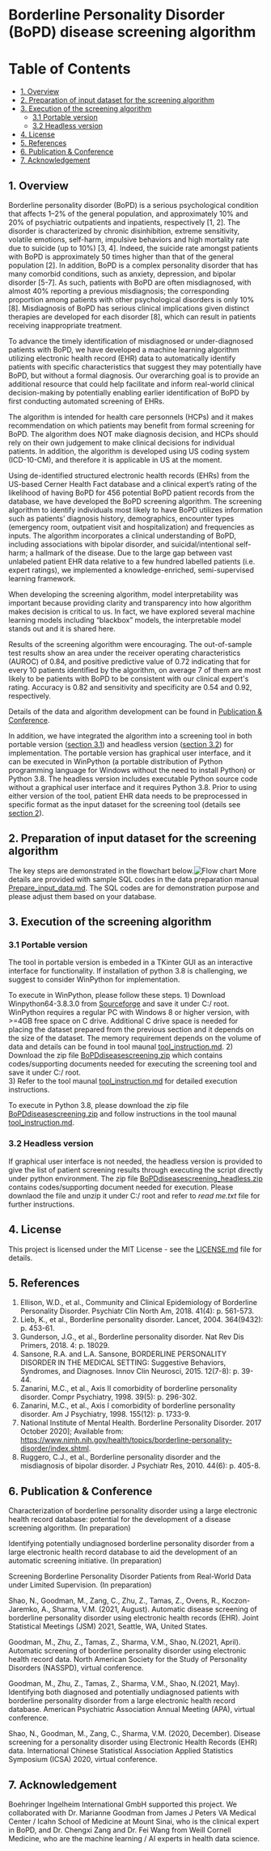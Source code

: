 # Borderline Personality Disorder (BoPD) disease screening algorithm

# Table of Contents
- [1. Overview](#1-overview)
- [2. Preparation of input dataset for the screening algorithm](#2-preparation-of-input-dataset-for-the-screening-tool)
- [3. Execution of the screening algorithm](#3-Execution-of-the-screening-tool)
	- [3.1 Portable version](#31-Portable-version)
	- [3.2 Headless version](#32-Headless-version)
- [4. License](#4-License)
- [5. References](#5-References)
- [6. Publication & Conference](#6-publication--conference)
- [7. Acknowledgement](#7-acknowledgement)




## 1. Overview

Borderline personality disorder (BoPD) is a serious psychological condition that affects 1–2% of the general population, and approximately 10% and 20% of psychiatric outpatients and inpatients, respectively [1, 2]. The disorder is characterized by chronic disinhibition, extreme sensitivity, volatile emotions, self-harm, impulsive behaviors and high mortality rate due to suicide (up to 10%) [3, 4]. Indeed, the suicide rate amongst patients with BoPD is approximately 50 times higher than that of the general population [2]. In addition, BoPD is a complex personality disorder that has many comorbid conditions, such as anxiety, depression, and bipolar disorder [5-7]. As such, patients with BoPD are often misdiagnosed, with almost 40% reporting a previous misdiagnosis; the corresponding proportion among patients with other psychological disorders is only 10% [8]. 
Misdiagnosis of BoPD has serious clinical implications given distinct therapies are developed for each disorder [8], which can result in patients receiving inappropriate treatment. 

To advance the timely identification of misdiagnosed or under-diagnosed patients with BoPD, we have developed a machine learning algorithm utilizing electronic health record (EHR) data to automatically identify patients with specific characteristics that suggest they may potentially have BoPD, but without a formal diagnosis. Our overarching goal is to provide an additional resource that could help facilitate and inform real-world clinical decision-making by potentially enabling earlier identification of BoPD by first conducting automated screening of EHRs. 

The algorithm is intended for health care personnels (HCPs) and it makes recommendation on which patients may benefit from formal screening for BoPD. The algorithm does NOT make diagnosis decision, and HCPs should rely on their own judgement to make clinical decisions for individual patients. In addition, the algorithm is developed using US coding system (ICD-10-CM), and therefore it is applicable in US at the moment.

Using de-identified structured electronic health records (EHRs) from the US-based Cerner Health Fact database and a clinical expert’s rating of the likelihood of having BoPD for 456 potential BoPD patient records from the database, we have developed the BoPD screening algorithm. The screening algorithm to identify individuals most likely to have BoPD utilizes information such as patients’ diagnosis history, demographics, encounter types (emergency room, outpatient visit and hospitalization) and frequencies as inputs. The algorithm incorporates a clinical understanding of BoPD, including associations with bipolar disorder, and suicidal/intentional self-harm; a hallmark of the disease. Due to the large gap between vast unlabeled patient EHR data relative to a few hundred labelled patients (i.e. expert ratings), we implemented a knowledge-enriched, semi-supervised learning framework.

When developing the screening algorithm, model interpretability was important because providing clarity and transparency into how algorithm makes decision is critical to us. In fact, we have explored several machine learning models including “blackbox” models, the interpretable model stands out and it is shared here. 

Results of the screening algorithm were encouraging. The out-of-sample test results show an area under the receiver operating characteristics (AUROC) of 0.84, and positive predictive value of 0.72 indicating that for every 10 patients identified by the algorithm, on average 7 of them are most likely to be patients with BoPD to be consistent with our clinical expert's rating. Accuracy is 0.82 and sensitivity and specificity are 0.54 and 0.92, respectively. 

Details of the data and algorithm development can be found in [Publication & Conference](#6-publication--conference).

In addition, we have integrated the algorithm into a screening tool in both portable version ([section 3.1](#31-Portable-version)) and headless version ([section 3.2](#32-Headless-version)) for implementation. The portable version has graphical user interface, and it can be executed in WinPython (a portable distribution of Python programming language for Windows without the need to install Python) or Python 3.8. The headless version includes executable Python source code without a graphical user interface and it requires Python 3.8. Prior to using either version of the tool, patient EHR data needs to be preprocessed in specific format as the input dataset for the screening tool (details see [section 2](#2-Preparing-input-dataset-for-the-screening-tool)). 


## 2. Preparation of input dataset for the screening algorithm
The key steps are demonstrated in the flowchart below.![Flow chart ](/images/flowchart.png)
More details are provided with sample SQL codes in the data preparation manual [Prepare_input_data.md](https://github.com/BoPDdiseasescreening/Borderline-Personality-Disorder-BoPD-automatic-disease-screening-tool/blob/main/Prepare_input_data.md). The SQL codes are for demonstration purpose and please adjust them based on your database.



## 3. Execution of the screening algorithm
### 3.1 Portable version 

The tool in portable version is embeded in a TKinter GUI as an interactive interface for functionality. If installation of python 3.8 is challenging, we suggest to consider WinPython for implementation. 

To execute in WinPython, please follow these steps. 
	1) Download Winpython64-3.8.3.0 from [Sourceforge](https://sourceforge.net/projects/winpython/files/WinPython_3.8/3.8.3.0/) and save it under C:/ root. WinPython requires a regular PC with Windows 8 or higher version, with >=4GB free space on C drive. Additional C drive space is needed for placing the dataset prepared from the previous section and it depends on the size of the dataset. The memory requirement depends on the volume of data and details can be found in tool maunal [tool_instruction.md](https://github.com/BoPDdiseasescreening/Borderline-Personality-Disorder-BoPD-automatic-disease-screening-tool/blob/main/tool_instruction.md). 
	2) Download the zip file [BoPDdiseasescreening.zip](https://github.com/BoPDdiseasescreening/Borderline-Personality-Disorder-BoPD-automatic-disease-screening-tool/blob/main/BoPDScreeningTool.zip) which contains codes/supporting documents needed for executing the screening tool and save it under C:/ root.  
	3) Refer to the tool maunal [tool_instruction.md](https://github.com/BoPDdiseasescreening/Borderline-Personality-Disorder-BoPD-automatic-disease-screening-tool/blob/main/tool_instruction.md) for detailed execution instructions.
	

To execute in Python 3.8, please download the zip file [BoPDdiseasescreening.zip](https://github.com/BoPDdiseasescreening/Borderline-Personality-Disorder-BoPD-automatic-disease-screening-tool/blob/main/BoPDScreeningTool.zip) and follow instructions in the tool maunal [tool_instruction.md](https://github.com/BoPDdiseasescreening/Borderline-Personality-Disorder-BoPD-automatic-disease-screening-tool/blob/main/tool_instruction.md).


### 3.2 Headless version

If graphical user interface is not needed, the headless version is provided to give the list of patient screening results through executing the script directly under python environment. The zip file [BoPDdiseasescreening_headless.zip](https://github.com/BoPDdiseasescreening/Borderline-Personality-Disorder-BoPD-automatic-disease-screening-tool/blob/main/BoPDScreening_headless.zip) contains codes/supporting document needed for execution. Please downlaod the file and unzip it under C:/ root and refer to *read me.txt* file for further instructions.


## 4. License 

This project is licensed under the MIT License - see the [LICENSE.md](https://github.com/BoPDdiseasescreening/Borderline-Personality-Disorder-BoPD-automatic-disease-screening-tool/blob/main/LICENSE.md) file for details.

## 5. References

1.	Ellison, W.D., et al., Community and Clinical Epidemiology of Borderline Personality Disorder. Psychiatr Clin North Am, 2018. 41(4): p. 561-573.
2.	Lieb, K., et al., Borderline personality disorder. Lancet, 2004. 364(9432): p. 453-61.
3.	Gunderson, J.G., et al., Borderline personality disorder. Nat Rev Dis Primers, 2018. 4: p. 18029.
4.	Sansone, R.A. and L.A. Sansone, BORDERLINE PERSONALITY DISORDER IN THE MEDICAL SETTING: Suggestive Behaviors, Syndromes, and Diagnoses. Innov Clin Neurosci, 2015. 12(7-8): p. 39-44.
5.	Zanarini, M.C., et al., Axis II comorbidity of borderline personality disorder. Compr Psychiatry, 1998. 39(5): p. 296-302.
6.	Zanarini, M.C., et al., Axis I comorbidity of borderline personality disorder. Am J Psychiatry, 1998. 155(12): p. 1733-9.
7.	National Institute of Mental Health. Borderline Personality Disorder. 2017 October 2020]; Available from: https://www.nimh.nih.gov/health/topics/borderline-personality-disorder/index.shtml.
8.	Ruggero, C.J., et al., Borderline personality disorder and the misdiagnosis of bipolar disorder. J Psychiatr Res, 2010. 44(6): p. 405-8.

## 6. Publication & Conference

Characterization of borderline personality disorder using a large electronic health record database: potential for the development of a disease screening algorithm. (In preparation)

Identifying potentially undiagnosed borderline personality disorder from a large electronic health record database to aid the development of an automatic screening initiative. (In preparation)

Screening Borderline Personality Disorder Patients from Real-World Data under Limited Supervision. (In preparation)

Shao, N., Goodman, M., Zang, C., Zhu, Z., Tamas, Z., Ovens, R., Koczon-Jaremko, A., Sharma, V.M. (2021, August). Automatic disease screening of borderline personality disorder using electronic health records (EHR). Joint Statistical Meetings (JSM) 2021, Seattle, WA, United States.

Goodman, M., Zhu, Z., Tamas, Z., Sharma, V.M., Shao, N.(2021, April). Automatic screening of borderline personality disorder using electronic health record data. North American Society for the Study of Personality Disorders (NASSPD), virtual conference.

Goodman, M., Zhu, Z., Tamas, Z., Sharma, V.M., Shao, N.(2021, May). Identifying both diagnosed and potentially undiagnosed patients with borderline personality disorder from a large electronic health record database. American Psychiatric Association Annual Meeting (APA), virtual conference.

Shao, N., Goodman, M., Zang, C., Sharma, V.M. (2020, December). Disease screening for a personality disorder using Electronic Health Records (EHR) data. International Chinese Statistical Association Applied Statistics Symposium (ICSA) 2020, virtual conference.


## 7. Acknowledgement
Boehringer Ingelheim International GmbH supported this project. We collaborated with Dr. Marianne Goodman from James J Peters VA Medical Center / Icahn School of Medicine at Mount Sinai, who is the clinical expert in BoPD, and Dr. Chengxi Zang and Dr. Fei Wang from Weill Cornell Medicine, who are the machine learning / AI experts in health data science. 






